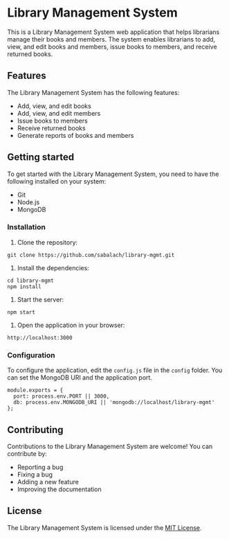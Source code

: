 Library Management System
=========================

This is a Library Management System web application that helps librarians manage their books and members. The system enables librarians to add, view, and edit books and members, issue books to members, and receive returned books.

Features
--------

The Library Management System has the following features:

-   Add, view, and edit books
-   Add, view, and edit members
-   Issue books to members
-   Receive returned books
-   Generate reports of books and members

Getting started
---------------

To get started with the Library Management System, you need to have the following installed on your system:

-   Git
-   Node.js
-   MongoDB

### Installation

1.  Clone the repository:
```
git clone https://github.com/sabalach/library-mgmt.git
```

1.  Install the dependencies:
```
cd library-mgmt
npm install
```

1.  Start the server:
```
npm start
```

1.  Open the application in your browser:
```
http://localhost:3000
```

### Configuration

To configure the application, edit the `config.js` file in the `config` folder. You can set the MongoDB URI and the application port.
```
module.exports = {
  port: process.env.PORT || 3000,
  db: process.env.MONGODB_URI || 'mongodb://localhost/library-mgmt'
};
```

Contributing
------------

Contributions to the Library Management System are welcome! You can contribute by:

-   Reporting a bug
-   Fixing a bug
-   Adding a new feature
-   Improving the documentation

License
-------

The Library Management System is licensed under the [MIT License](https://opensource.org/licenses/MIT).
